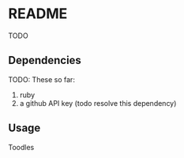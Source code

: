 # README

TODO


## Dependencies

TODO: These so far: 

1. ruby
2. a github API key (todo resolve this dependency)


## Usage

Toodles
